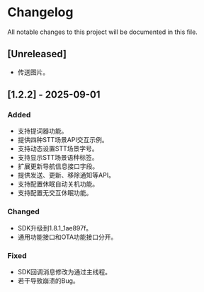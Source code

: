 # Changelog

All notable changes to this project will be documented in this file.

## [Unreleased]
- 传送图片。

## [1.2.2] - 2025-09-01
### Added
- 支持提词器功能。
- 提供四种STT场景API交互示例。
- 支持动态设置STT场景字号。
- 支持显示STT场景语种标签。
- 扩展更新导航信息接口字段。
- 提供发送、更新、移除通知等API。
- 支持配置休眠自动关机功能。
- 支持配置无交互休眠功能。

### Changed
- SDK升级到1.8.1_1ae897f。
- 通用功能接口和OTA功能接口分开。

### Fixed
- SDK回调消息修改为通过主线程。
- 若干导致崩溃的Bug。

